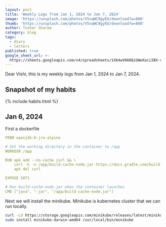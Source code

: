 ```yaml
---
layout: post
title: 'Weekly Logs from Jan 1, 2024 to Jan 7, 2024'
image: 'https://unsplash.com/photos/V5vqWC9gyEU/download?w=800'
thumb: 'https://unsplash.com/photos/V5vqWC9gyEU/download?w=800'
author: Tushar Sharma
category: blog
tags:
  - diary
  - letters
published: true
google_sheet_url: >-
  https://sheets.googleapis.com/v4/spreadsheets/1Xb4wV0AOQiGWwXaciIBX-rkFebzg8DlAcRcClshyAnA/values/Habits!A9:T17?alt=json&key=AIzaSyCgYRKf_apK3TUSYGO9WhQ5dN-ukY4H0gw
---
```


Dear Vishi, this is my weekly logs from Jan 1, 2024 to Jan 7, 2024.<!-- truncate_here -->

## Snapshot of my habits

{% include habits.html %}

## Jan 6, 2024

First a dockerfile

```yaml
FROM openjdk:8-jre-alpine

# Set the working directory in the container to /app
WORKDIR /app

RUN apk add --no-cache curl && \
    curl -k -o /app/build-cache-node.jar https://docs.gradle.com/build-cache-node/jar/build-cache-node-18.0.jar && \
    apk del curl

EXPOSE 5071

# Run build-cache-node.jar when the container launches
CMD ["java", "-jar", "/app/build-cache-node.jar"]
```

Next we will install the minikube. Minikube is kubernetes cluster that we can run locally.



```bash
curl -LO https://storage.googleapis.com/minikube/releases/latest/minikube-darwin-amd64
sudo install minikube-darwin-amd64 /usr/local/bin/minikube
```